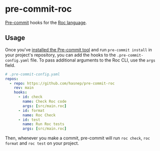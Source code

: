 # pre-commit-roc

[Pre-commit](https://pre-commit.com/) hooks for the [Roc language](https://roc-lang.org/).

## Usage

Once you've [installed the Pre-commit tool](https://pre-commit.com/#install) and run `pre-commit install` in your project's repository, you can add the hooks to the `.pre-commit-config.yaml` file.
To pass additional arguments to the Roc CLI, use the `args` field.

```yaml
# .pre-commit-config.yaml
repos:
  - repo: https://github.com/hasnep/pre-commit-roc
    rev: main
    hooks:
      - id: check
        name: Check Roc code
        args: [src/main.roc]
      - id: format
        name: Roc Check
      - id: test
        name: Run Roc tests
        args: [src/main.roc]
```

Then, whenever you make a commit, pre-commit will run `roc check`, `roc format` and `roc test` on your project.
